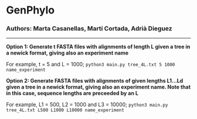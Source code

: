 # GenPhylo

### Authors: Marta Casanellas, Martí Cortada, Adrià Dieguez

---


**Option 1: Generate t FASTA files with alignments of length L given a tree in a newick format, giving also an experiment name**

For example, t = 5 and L = 1000;
```python3 main.py tree_4L.txt 5 1000 name_experiment```

**Option 2: Generate FASTA files with alignments of given lengths L1...Ld given a tree in a newick format, giving also an experiment name. Note that in this case, sequence lengths are preceeded by an L**

For example, L1 = 500, L2 = 1000 and L3 = 10000;
```python3 main.py tree_4L.txt L500 L1000 L10000 name_experiment```





